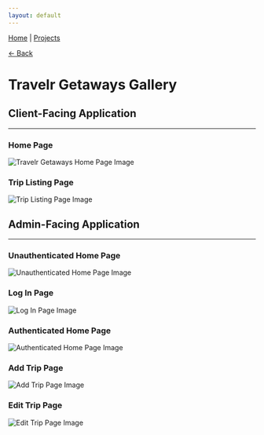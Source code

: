 ```yaml
---
layout: default
---
```


[Home](/) | [Projects](/projects)

[<- Back](/projects)

# Travelr Getaways Gallery

## Client-Facing Application
<hr>

### Home Page
![Travelr Getaways Home Page Image](./Photos/TravelrPhotos/TravelrHomePage.JPG)

### Trip Listing Page
![Trip Listing Page Image](./Photos/TravelrPhotos/TravelrBookingsPage.JPG)

## Admin-Facing Application
<hr>

### Unauthenticated Home Page
![Unauthenticated Home Page Image](./Photos/TravelrPhotos/AdminNoLog.JPG)

### Log In Page
![Log In Page Image](./Photos/TravelrPhotos/AdminLoginPage.JPG)

### Authenticated Home Page
![Authenticated Home Page Image](./Photos/TravelrPhotos/AdminHome.JPG)

### Add Trip Page
![Add Trip Page Image](./Photos/TravelrPhotos/AdminAddTrip.JPG)

### Edit Trip Page
![Edit Trip Page Image](./Photos/TravelrPhotos/AdminEditTrip.JPG)
